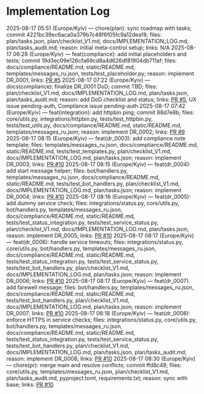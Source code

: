 # Implementation Log

2025-08-17 05:51 (Europe/Kyiv) — chore(plan): sync roadmap with tasks; commit 4221bc39ec6aca0a379b7c48f6f05fc9a12deaf8; files: plan/tasks.json, plan/checklist_V1.md, docs/IMPLEMENTATION_LOG.md, plan/tasks_audit.md; reason: initial meta-control setup; links: N/A
2025-08-17 06:28 (Europe/Kyiv) — feat(compliance): add initial placeholders and tests; commit 19d3ec09e126cfa69cd8a4d626df81904db711af; files: docs/compliance/README.md, static/README.md, templates/messages_ru.json, tests/test_placeholder.py; reason: implement DR_0001; links: [PR #5](https://github.com/Submissiveteen/bot/pull/5)
2025-08-17 07:22 (Europe/Kyiv) — docs(compliance): finalize DR_0001 DoD; commit TBD; files: plan/checklist_V1.md, docs/IMPLEMENTATION_LOG.md, plan/tasks.json, plan/tasks_audit.md; reason: add DoD checklist and status; links: [PR #5](https://github.com/Submissiveteen/bot/pull/5), UX issue pending-auth, Compliance issue pending-auth
2025-08-17 07:42 (Europe/Kyiv) — feat(integration): add httpbin ping; commit 88d7e8b; files: core/utils.py, integrations/httpbin.py, tests/test_httpbin.py, tests/test_utils.py, docs/compliance/README.md, static/README.md, templates/messages_ru.json; reason: implement DR_0002; links: [PR #9](https://github.com/Submissiveteen/bot/pull/9)
2025-08-17 08:15 (Europe/Kyiv) — feat(dr_0003): add compliance note template; files: templates/messages_ru.json, docs/compliance/README.md, static/README.md, tests/test_templates.py, plan/checklist_V1.md, docs/IMPLEMENTATION_LOG.md, plan/tasks.json; reason: implement DR_0003; links: [PR #10](https://github.com/Submissiveteen/bot/pull/10)
2025-08-17 08:15 (Europe/Kyiv) — feat(dr_0004): add start message helper; files: bot/handlers.py, templates/messages_ru.json, docs/compliance/README.md, static/README.md, tests/test_bot_handlers.py, plan/checklist_V1.md, docs/IMPLEMENTATION_LOG.md, plan/tasks.json; reason: implement DR_0004; links: [PR #10](https://github.com/Submissiveteen/bot/pull/10)
2025-08-17 08:16 (Europe/Kyiv) — feat(dr_0005): add dummy service check; files: integrations/status.py, core/utils.py, bot/handlers.py, templates/messages_ru.json, docs/compliance/README.md, static/README.md, tests/test_status_integration.py, tests/test_service_status.py, plan/checklist_V1.md, docs/IMPLEMENTATION_LOG.md, plan/tasks.json; reason: implement DR_0005; links: [PR #10](https://github.com/Submissiveteen/bot/pull/10)
2025-08-17 08:17 (Europe/Kyiv) — feat(dr_0006): handle service timeouts; files: integrations/status.py, core/utils.py, bot/handlers.py, templates/messages_ru.json, docs/compliance/README.md, static/README.md, tests/test_status_integration.py, tests/test_service_status.py, tests/test_bot_handlers.py, plan/checklist_V1.md, docs/IMPLEMENTATION_LOG.md, plan/tasks.json; reason: implement DR_0006; links: [PR #10](https://github.com/Submissiveteen/bot/pull/10)
2025-08-17 08:17 (Europe/Kyiv) — feat(dr_0007): add farewell message; files: bot/handlers.py, templates/messages_ru.json, docs/compliance/README.md, static/README.md, tests/test_bot_handlers.py, plan/checklist_V1.md, docs/IMPLEMENTATION_LOG.md, plan/tasks.json; reason: implement DR_0007; links: [PR #10](https://github.com/Submissiveteen/bot/pull/10)
2025-08-17 08:18 (Europe/Kyiv) — feat(dr_0008): enforce HTTPS in service checks; files: integrations/status.py, core/utils.py, bot/handlers.py, templates/messages_ru.json, docs/compliance/README.md, static/README.md, tests/test_status_integration.py, tests/test_service_status.py, tests/test_bot_handlers.py, plan/checklist_V1.md, docs/IMPLEMENTATION_LOG.md, plan/tasks.json, plan/tasks_audit.md; reason: implement DR_0008; links: [PR #10](https://github.com/Submissiveteen/bot/pull/10)
2025-08-17 08:30 (Europe/Kyiv) — chore(pr): merge main and resolve conflicts; commit ffd8c48; files: core/utils.py, templates/messages_ru.json, plan/checklist_V1.md, plan/tasks_audit.md, pyproject.toml, requirements.txt; reason: sync with base; links: [PR #10](https://github.com/Submissiveteen/bot/pull/10)

